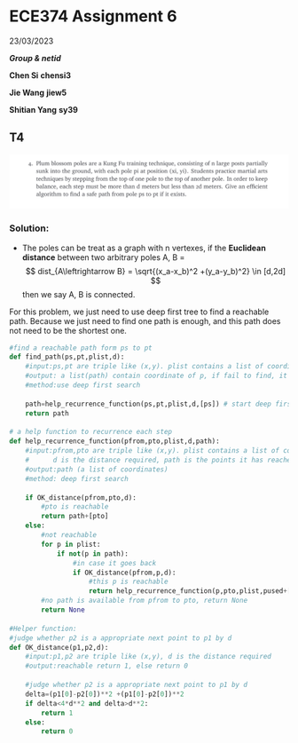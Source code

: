 # ECE374 Assignment 6

23/03/2023

***Group & netid***

**Chen Si**  	**chensi3**

**Jie Wang** 		**jiew5**

**Shitian Yang** 	**sy39**

## T4

![4](./ECE374_Assignment_6_P4.assets/4.png) 

### Solution:

- The poles can be treat as a graph with n vertexes, if the **Euclidean distance** between two arbitrary poles A, B = 
  $$
  dist_{A\leftrightarrow B} = \sqrt{(x_a-x_b)^2 +(y_a-y_b)^2} \in [d,2d]
  $$
  then we say A, B is connected. 

  

For this problem, we just need to use deep first tree to find a reachable path. Because we just need to find one path is enough, and this path does not need to be the shortest one.



```python
#find a reachable path form ps to pt
def find_path(ps,pt,plist,d):
    #input:ps,pt are triple like (x,y). plist contains a list of coordinate of p, d is the distance required
    #output: a list(path) contain coordinate of p, if fail to find, it returns None
    #method:use deep first search
    
    path=help_recurrence_function(ps,pt,plist,d,[ps]) # start deep first search
    return path

# a help function to recurrence each step
def help_recurrence_function(pfrom,pto,plist,d,path):
    #input:pfrom,pto are triple like (x,y). plist contains a list of coordinate of p,
    #      d is the distance required, path is the points it has reached
    #output:path (a list of coordinates)
    #method: deep first search
    
    if OK_distance(pfrom,pto,d):
        #pto is reachable
        return path+[pto]
    else:
        #not reachable
        for p in plist:
            if not(p in path):
                #in case it goes back
                if OK_distance(pfrom,p,d):
                    #this p is reachable
                    return help_recurrence_function(p,pto,plist,pused+[p],d,path+[p])
        #no path is available from pfrom to pto, return None
        return None
                    
#Helper function:
#judge whether p2 is a appropriate next point to p1 by d    
def OK_distance(p1,p2,d):
    #input:p1,p2 are triple like (x,y), d is the distance required
    #output:reachable return 1, else return 0
    
    #judge whether p2 is a appropriate next point to p1 by d
    delta=(p1[0]-p2[0])**2 +(p1[0]-p2[0])**2
    if delta<4*d**2 and delta>d**2:
        return 1
    else:
        return 0
```



